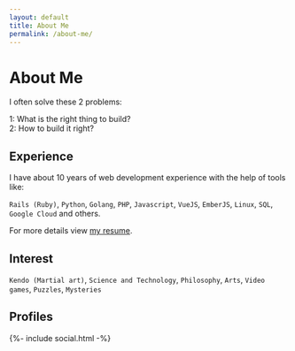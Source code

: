 ```yaml
---
layout: default
title: About Me
permalink: /about-me/
---
```


# About Me

I often solve these 2 problems:

1: What is the right thing to build? </br>
2: How to build it right?

## Experience

I have about 10 years of web development experience with the help of tools like: 

`Rails (Ruby)`, `Python`, `Golang`, `PHP`, `Javascript`, `VueJS`, `EmberJS`, `Linux`, `SQL`, `Google Cloud` and others. 

For more details view <a href="{{site.resume_url}}" target="_blank">my resume</a>.

## Interest

`Kendo (Martial art)`, `Science and Technology`, `Philosophy`, `Arts`, `Video games`, `Puzzles`, `Mysteries`

## Profiles

<div class="social-links">
  {%- include social.html -%}
</div>
